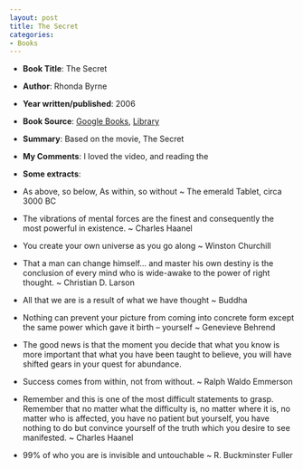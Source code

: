 ```yaml
---
layout: post
title: The Secret
categories:
- Books
---
```



- **Book Title**: The Secret
- **Author**: Rhonda Byrne
- **Year written/published**: 2006
- **Book Source**: [Google Books](http://books.google.com/books?id=tJ94IAAACAAJ&dq=the+secret), [Library](http://catalogue.nlb.gov.sg/cgi-bin/cw_cgi?fullRecord+14028+3002+13153400+2+1)
- **Summary**: Based on the movie, The Secret
- **My Comments**: I loved the video, and reading the
- **Some extracts**:

- As above, so below, As within, so without ~ The emerald Tablet, circa 3000 BC
- The vibrations of mental forces are the finest and consequently the most powerful in existence. ~ Charles Haanel
- You create your own universe as you go along ~ Winston Churchill
- That a man can change himself… and master his own destiny is the conclusion of every mind who is wide-awake to the power of right thought. ~ Christian D. Larson
- All that we are is a result of what we have thought ~ Buddha
- Nothing can prevent your picture from coming into concrete form except the same power which gave it birth – yourself ~ Genevieve Behrend
- The good news is that the moment you decide that what you know is more important that what you have been taught to believe, you will have shifted gears in your quest for abundance.
- Success comes from within, not from without. ~ Ralph Waldo Emmerson
- Remember and this is one of the most difficult statements to grasp. Remember that no matter what the difficulty is, no matter where it is, no matter who is affected, you have no patient but yourself, you have nothing to do but convince yourself of the truth which you desire to see manifested. ~ Charles Haanel
- 99% of who you are is invisible and untouchable ~ R. Buckminster Fuller
